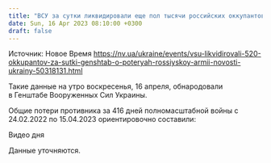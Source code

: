 ```yaml
---
title: "ВСУ за сутки ликвидировали еще пол тысячи российских оккупантов и уничтожили вражеский самолет"
date: Sun, 16 Apr 2023 08:10:00 +0300
draft: false
---
```

Источник: Новое Время https://nv.ua/ukraine/events/vsu-likvidirovali-520-okkupantov-za-sutki-genshtab-o-poteryah-rossiyskoy-armii-novosti-ukrainy-50318131.html


Такие данные на утро воскресенья, 16 апреля, обнародовали в Генштабе Вооруженных Сил Украины.

Общие потери противника за 416 дней полномасштабной войны с 24.02.2022 по 15.04.2023 ориентировочно составили:

  Видео дня   

Данные уточняются.
